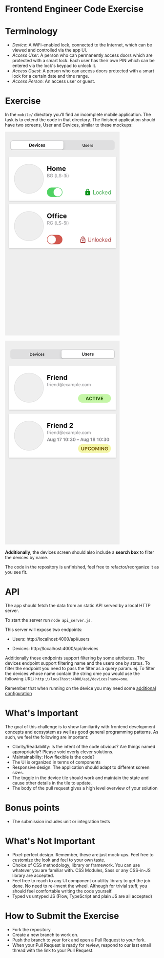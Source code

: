 # Frontend Engineer Code Exercise

# Terminology

- _Device_: A WiFi-enabled lock, connected to the Internet, which can be viewed
  and controlled via the app UI.
- _Access User_: A person who can permanently access doors which are protected
  with a smart lock. Each user has their own PIN which can be entered via the
  lock's keypad to unlock it.
- _Access Guest_: A person who can access doors protected with a smart lock for
  a certain date and time range.
- _Access Person_: An access user or guest.

# Exercise

In the `mobile/` directory you'll find an incomplete mobile application. The
task is to extend the code in that directory. The finished application should
have two screens, User and Devices, similar to these mockups:

![Devices](./Devices.png)

![Users](./Users.png)

**Additionally**, the devices screen should also include a **search box** to filter the devices
by name.

The code in the repository is unfinished, feel free to refactor/reorganize it as
you see fit.

# API

The app should fetch the data from an static API served by a local HTTP server.

To start the server run `node api_server.js`.

This server will expose two endpoints:

- Users: http://localhost:4000/api/users

- Devices: http://localhost:4000/api/devices

Additionally those endpoints support filtering by some attributes. The devices
endpoint support filtering name and the users one by status. To filter the
endpoint you need to pass the filter as a query param. ej. To filter the devices
whose name contain the string ome you would use the following URL:
`http://localhost:4000/api/devices?name=ome`.

Remember that when running on the device you may need some [additional configuration][running-on-device]


# What's Important

The goal of this challenge is to show familiarity with frontend
development concepts and ecosystem as well as good general programming
patterns. As such, we feel the following are important:

- Clarity/Readability: Is the intent of the code obvious? Are things named
  appropriately? Please void overly clever solutions.
- Maintainability: How flexible is the code?
- The UI is organized in terms of components
- Responsive design. The application should adapt to different screen sizes.
- The toggle in the device tile should work and maintain the state and cause
  other details in the tile to update.
- The body of the pull request gives a high level overview of your solution

# Bonus points

- The submission includes unit or integration tests

# What's Not Important

- Pixel-perfect design. Remember, these are just mock-ups. Feel free to
  customize the look and feel to your own taste.
- Choice of CSS methodology, library or framework. You can use whatever you are
  familiar with. CSS Modules, Sass or any CSS-in-JS library are accepted.
- Feel free to reach to any UI component or utility library to get the job done.
  No need to re-invent the wheel. Although for trivial stuff, you should feel
  comfortable writing the code yourself.
- Typed vs untyped JS (Flow, TypeScript and plain JS are all accepted)

# How to Submit the Exercise

- Fork the repository
- Create a new branch to work on.
- Push the branch to your fork and open a Pull Request to *your* fork.
- When your Pull Request is ready for review, respond to our last email thread
  with the link to your Pull Request.


[running-on-device]: https://reactnative.dev/docs/running-on-device
